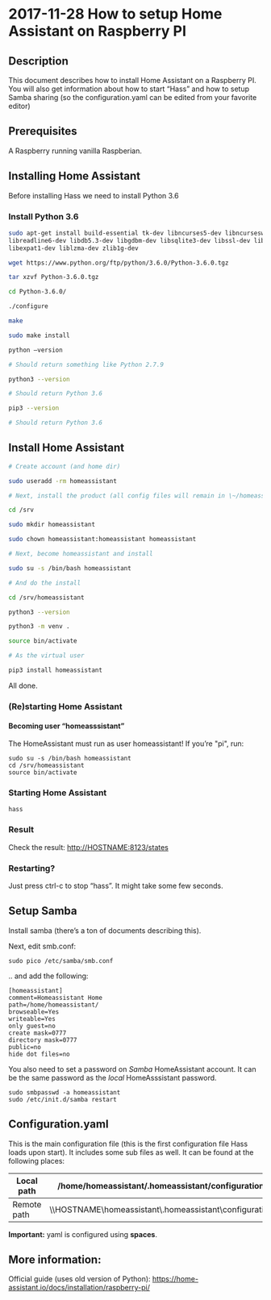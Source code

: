 # 2017-11-28 How to setup Home Assistant on Raspberry PI

## Description

This document describes how to install Home Assistant on a Raspberry PI. You
will also get information about how to start “Hass” and how to setup Samba
sharing (so the configuration.yaml can be edited from your favorite editor)

## Prerequisites

A Raspberry running vanilla Raspberian.

## Installing Home Assistant

Before installing Hass we need to install Python 3.6

### Install Python 3.6

```bash
sudo apt-get install build-essential tk-dev libncurses5-dev libncursesw5-dev
libreadline6-dev libdb5.3-dev libgdbm-dev libsqlite3-dev libssl-dev libbz2-dev
libexpat1-dev liblzma-dev zlib1g-dev

wget https://www.python.org/ftp/python/3.6.0/Python-3.6.0.tgz

tar xzvf Python-3.6.0.tgz

cd Python-3.6.0/

./configure

make

sudo make install

python –version

# Should return something like Python 2.7.9

python3 --version

# Should return Python 3.6

pip3 --version

# Should return Python 3.6
```

## Install Home Assistant

```bash
# Create account (and home dir)

sudo useradd -rm homeassistant

# Next, install the product (all config files will remain in \~/homeassistant)

cd /srv

sudo mkdir homeassistant

sudo chown homeassistant:homeassistant homeassistant

# Next, become homeassistant and install

sudo su -s /bin/bash homeassistant

# And do the install

cd /srv/homeassistant

python3 --version

python3 -m venv .

source bin/activate

# As the virtual user

pip3 install homeassistant
```

All done.

### (Re)starting Home Assistant

#### Becoming user “homeasssistant”

The HomeAssistant must run as user homeassistant! If you’re "pi", run:

```
sudo su -s /bin/bash homeassistant
cd /srv/homeassistant
source bin/activate
```

### Starting Home Assistant

```
hass
```

### Result

Check the result: <http://HOSTNAME:8123/states>

### Restarting?

Just press ctrl-c to stop “hass”. It might take some few seconds.

## Setup Samba

Install samba (there’s a ton of documents describing this).

Next, edit smb.conf:

```
sudo pico /etc/samba/smb.conf
```

.. and add the following:

```
[homeassistant]
comment=Homeassistant Home
path=/home/homeassistant/
browseable=Yes
writeable=Yes
only guest=no
create mask=0777
directory mask=0777
public=no
hide dot files=no
```

You also need to set a password on _Samba_ HomeAssistant account. It can be the
same password as the _local_ HomeAsssistant password.

```
sudo smbpasswd -a homeassistant
sudo /etc/init.d/samba restart
```

## Configuration.yaml

This is the main configuration file (this is the first configuration file Hass
loads upon start). It includes some sub files as well. It can be found at the
following places:

| Local path  | /home/homeassistant/.homeassistant/configuration.yaml           |
| ----------- | --------------------------------------------------------------- |
| Remote path | \\\\HOSTNAME\\homeassistant\\.homeassistant\\configuration.yaml |

**Important:** yaml is configured using **spaces**.

## More information:

Official guide (uses old version of Python): <https://home-assistant.io/docs/installation/raspberry-pi/>

